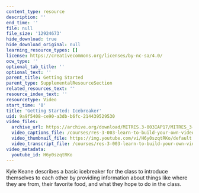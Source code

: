```yaml
---
content_type: resource
description: ''
end_time: ''
file: null
file_size: '12924673'
hide_download: true
hide_download_original: null
learning_resource_types: []
license: https://creativecommons.org/licenses/by-nc-sa/4.0/
ocw_type: ''
optional_tab_title: ''
optional_text: ''
parent_title: Getting Started
parent_type: SupplementalResourceSection
related_resources_text: ''
resource_index_text: ''
resourcetype: Video
start_time: '0'
title: 'Getting Started: Icebreaker'
uid: 9a9f5408-ce90-a3db-b6fc-214439529530
video_files:
  archive_url: https://archive.org/download/MITRES.3-003IAP17/MITRES_3-003IAP17_Class_Activities_03_300k.mp4
  video_captions_file: /courses/res-3-003-learn-to-build-your-own-videogame-with-the-unity-game-engine-and-microsoft-kinect-january-iap-2017/7244b9173549533fa99e05db348b7683_H6y0szqtRKo.vtt
  video_thumbnail_file: https://img.youtube.com/vi/H6y0szqtRKo/default.jpg
  video_transcript_file: /courses/res-3-003-learn-to-build-your-own-videogame-with-the-unity-game-engine-and-microsoft-kinect-january-iap-2017/893c5c3faf2ae35fd4ad2a97129b51fd_H6y0szqtRKo.pdf
video_metadata:
  youtube_id: H6y0szqtRKo
---
```


Kyle Keane describes a basic icebreaker for the class to introduce themselves to each other by providing information about things like where they are from, their favorite food, and what they hope to do in the class.

